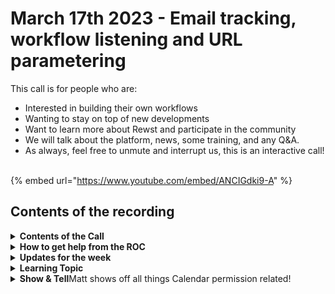 # March 17th 2023 - Email tracking, workflow listening and URL parametering

This call is for people who are:

* Interested in building their own workflows
* Wanting to stay on top of new developments
* Want to learn more about Rewst and participate in the community
* We will talk about the platform, news, some training, and any Q\&A.
* As always, feel free to unmute and interrupt us, this is an interactive call! ​

{% embed url="https://www.youtube.com/embed/ANCIGdki9-A" %}

## Contents of the recording

<details>

<summary><strong>Contents of the Call</strong></summary>

Nick kicks us off talking about all things Dev within the product, covering a few new features and bug fixes. Most notable is a fix to the "with items" logic that was causing a few hangups last week as well as improving on our architecture to improve performance within the platform!

Next, Brandon takes us through some awesome updates to our documentation site around brand new getting started resources within the platform! After that, we go through a few demos in the product from Rewst customers and employees alike!

First, one of our power users, Mendy, shows off a message tracking workflow he built in Rewst for Halo PSA to show information about emails and whether they've been opened or moved around within a users inbox.

Next, our extremely handsome CSM Jesse (who definitely did not write this description) shows off a workflow listener that lets you send an email after a workflow runs using the new employee workflow as an example.

Finally, another power user, Brandon, shows how to trigger workflows via URL parameters and access the information in the workflow. To finish off we take questions and comments from the group!

</details>

<details>

<summary><strong>How to get help from the ROC</strong></summary>

How to get help - Engage the ROC in Slack - Email support coming soon! - \[FUTURE] Live chat in the app - Would this be helpful to people? - Documentation - https://rewst.help - Feature Requests - https://rewst.canny.io/

</details>

<details>

<summary><strong>Updates for the week</strong></summary>

* Check out the release notes here

</details>

<details>

<summary><strong>Learning Topic</strong></summary>



</details>

<details>

<summary><strong>Show &#x26; Tell</strong>Matt shows off all things Calendar permission related!</summary>



</details>
